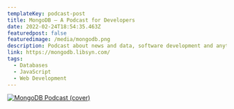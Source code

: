 ```yaml
---
templateKey: podcast-post
title: MongoDB — A Podcast for Developers
date: 2022-02-24T18:54:35.463Z
featuredpost: false
featuredimage: /media/mongodb.png
description: Podcast about news and data, software development and anything related to noSQL and MongoDB.
link: https://mongodb.libsyn.com/
tags:
  - Databases
  - JavaScript
  - Web Development
---
```


[![MongoDB Podcast (cover)](/media/mongodb.png)](https://mongodb.libsyn.com/ 'Go to MongoDB Podcast website')
